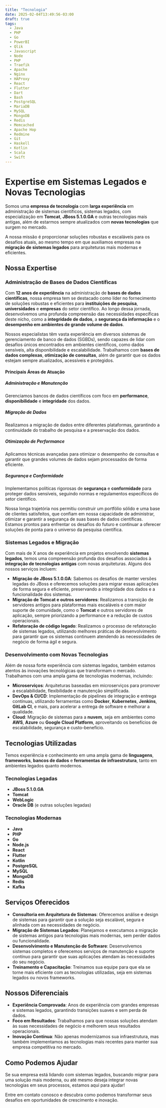 ```yaml
---
title: "Tecnologia"
date: 2025-02-04T13:49:56-03:00
draft: true
tags:
  - Java
  - PHP
  - Go
  - PowerBI
  - Qlik
  - Javascript
  - Node
  - PHP
  - Traefik
  - Apache
  - Nginx
  - HAProxy
  - React
  - Flutter
  - Dart
  - Bash
  - PostgreSQL
  - MariaDB
  - MySQL
  - MongoDB
  - Redis
  - Memcached
  - Apache Hop
  - Redmine
  - Git
  - Haskell
  - Kotlin
  - Scala
  - Swift
---
```


# Expertise em Sistemas Legados e Novas Tecnologias

Somos uma **empresa de tecnologia** com **larga experiência** em administração de sistemas científicos, sistemas legados, com especialização em **Tomcat**, **JBoss 5.1.0.GA** e outras tecnologias mais antigas, além de estarmos sempre atualizados com **novas tecnologias** que surgem no mercado.

A nossa missão é proporcionar soluções robustas e escaláveis para os desafios atuais, ao mesmo tempo em que auxiliamos empresas na **migração de sistemas legados** para arquiteturas mais modernas e eficientes.

## Nossa Expertise

### Administração de Bases de Dados Científicas

Com **12 anos de experiência** na administração de **bases de dados científicas**, nossa empresa tem se destacado como líder no fornecimento de soluções robustas e eficientes para **instituições de pesquisa**, **universidades** e **empresas** do setor científico. Ao longo dessa jornada, desenvolvemos uma profunda compreensão das necessidades específicas deste nicho, como a **integridade de dados**, a **segurança da informação** e o **desempenho em ambientes de grande volume de dados**.

Nossos especialistas têm vasta experiência em diversos sistemas de gerenciamento de banco de dados (SGBDs), sendo capazes de lidar com desafios únicos encontrados em ambientes científicos, como dados sensíveis, alta disponibilidade e escalabilidade. Trabalhamos com **bases de dados complexas**, **otimização de consultas**, além de garantir que os dados estejam sempre atualizados, acessíveis e protegidos.

#### Principais Áreas de Atuação

##### Administração e Manutenção
Gerenciamos bancos de dados científicos com foco em **performance**, **disponibilidade** e **integridade** dos dados.

##### Migração de Dados
Realizamos a migração de dados entre diferentes plataformas, garantindo a continuidade do trabalho de pesquisa e a preservação dos dados.

##### Otimização de Performance
Aplicamos técnicas avançadas para otimizar o desempenho de consultas e garantir que grandes volumes de dados sejam processados de forma eficiente.

##### Segurança e Conformidade
Implementamos políticas rigorosas de **segurança** e **conformidade** para proteger dados sensíveis, seguindo normas e regulamentos específicos do setor científico.

Nossa longa trajetória nos permitiu construir um portfólio sólido e uma base de clientes satisfeitos, que confiam em nossa capacidade de administrar, otimizar e garantir a segurança de suas bases de dados científicas. Estamos prontos para enfrentar os desafios do futuro e continuar a oferecer soluções de ponta para o universo da pesquisa científica.

### Sistemas Legados e Migração
Com mais de X anos de experiência em projetos envolvendo **sistemas legados**, temos uma compreensão profunda dos desafios associados à **integração de tecnologias antigas** com novas arquiteturas. Alguns dos nossos serviços incluem:

- **Migração de JBoss 5.1.0.GA**: Sabemos os desafios de manter versões legadas do JBoss e oferecemos soluções para migrar essas aplicações de forma segura e eficiente, preservando a integridade dos dados e a funcionalidade dos sistemas.
- **Migração de Tomcat e outros servidores**: Realizamos a transição de servidores antigos para plataformas mais escaláveis e com maior suporte de comunidade, como o **Tomcat** e outros servidores de aplicação, sempre priorizando a performance e a redução de custos operacionais.
- **Refatoração de código legado**: Realizamos o processo de refatoração de sistemas legados, utilizando melhores práticas de desenvolvimento para garantir que os sistemas continuem atendendo às necessidades de negócio de forma ágil e segura.

### Desenvolvimento com Novas Tecnologias
Além de nossa forte experiência com sistemas legados, também estamos atentos às inovações tecnológicas que transformam o mercado. Trabalhamos com uma ampla gama de tecnologias modernas, incluindo:

- **Microserviços**: Arquiteturas baseadas em microserviços para promover a escalabilidade, flexibilidade e manutenção simplificada.
- **DevOps & CI/CD**: Implementação de pipelines de integração e entrega contínuas, utilizando ferramentas como **Docker**, **Kubernetes**, **Jenkins**, **GitLab CI**, e mais, para acelerar a entrega de software e melhorar a qualidade.
- **Cloud**: Migração de sistemas para a **nuvem**, seja em ambientes como **AWS**, **Azure** ou **Google Cloud Platform**, aproveitando os benefícios de escalabilidade, segurança e custo-benefício.

## Tecnologias Utilizadas

Temos experiência e conhecimento em uma ampla gama de **linguagens**, **frameworks**, **bancos de dados** e **ferramentas de infraestrutura**, tanto em ambientes legados quanto modernos.

### Tecnologias Legadas
- **JBoss 5.1.0.GA**
- **Tomcat**
- **WebLogic**
- **Oracle DB** (e outras soluções legadas)

### Tecnologias Modernas
- **Java**
- **PHP**
- **Go**
- **Node.js**
- **React**
- **Flutter**
- **Kotlin**
- **PostgreSQL**
- **MySQL**
- **MongoDB**
- **Redis**
- **Kafka**

## Serviços Oferecidos

- **Consultoria em Arquitetura de Sistemas**: Oferecemos análise e design de sistemas para garantir que a solução seja escalável, segura e alinhada com as necessidades de negócio.
- **Migração de Sistemas Legados**: Planejamos e executamos a migração de sistemas antigos para tecnologias mais modernas, sem perder dados ou funcionalidade.
- **Desenvolvimento e Manutenção de Software**: Desenvolvemos sistemas completos e oferecemos serviços de manutenção e suporte contínuo para garantir que suas aplicações atendam às necessidades do seu negócio.
- **Treinamento e Capacitação**: Treinamos sua equipe para que ela se torne mais eficiente com as tecnologias utilizadas, seja em sistemas legados ou novos frameworks.

## Nossos Diferenciais

- **Experiência Comprovada**: Anos de experiência com grandes empresas e sistemas legados, garantindo transições suaves e sem perda de dados.
- **Foco em Resultados**: Trabalhamos para que nossas soluções atendam às suas necessidades de negócio e melhorem seus resultados operacionais.
- **Inovação Contínua**: Não apenas modernizamos sua infraestrutura, mas também implementamos as tecnologias mais recentes para manter sua empresa competitiva no mercado.

## Como Podemos Ajudar

Se sua empresa está lidando com sistemas legados, buscando migrar para uma solução mais moderna, ou até mesmo deseja integrar novas tecnologias em seus processos, estamos aqui para ajudar!

Entre em contato conosco e descubra como podemos transformar seus desafios em oportunidades de crescimento e inovação.

